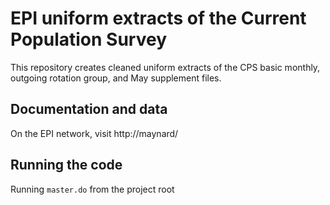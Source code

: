 # EPI uniform extracts of the Current Population Survey
This repository creates cleaned uniform extracts of the CPS basic monthly, outgoing rotation group, and May supplement files.

## Documentation and data
On the EPI network, visit http://maynard/

## Running the code
Running `master.do` from the project root

